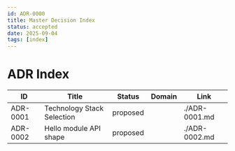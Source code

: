 ```yaml
---
id: ADR-0000
title: Master Decision Index
status: accepted
date: 2025-09-04
tags: [index]
---
```


# ADR Index

| ID | Title | Status | Domain | Link |
|---|---|---|---|---|
| ADR-0001 | Technology Stack Selection | proposed |  | ./ADR-0001.md |
| ADR-0002 | Hello module API shape | proposed |  | ./ADR-0002.md |
